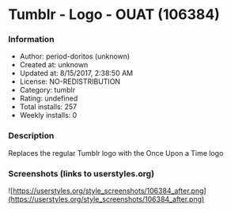 # Tumblr - Logo - OUAT (106384)

### Information
- Author: period-doritos (unknown)
- Created at: unknown
- Updated at: 8/15/2017, 2:38:50 AM
- License: NO-REDISTRIBUTION
- Category: tumblr
- Rating: undefined
- Total installs: 257
- Weekly installs: 0


### Description
Replaces the regular Tumblr logo with the Once Upon a Time logo


### Screenshots (links to userstyles.org)
![https://userstyles.org/style_screenshots/106384_after.png](https://userstyles.org/style_screenshots/106384_after.png)


